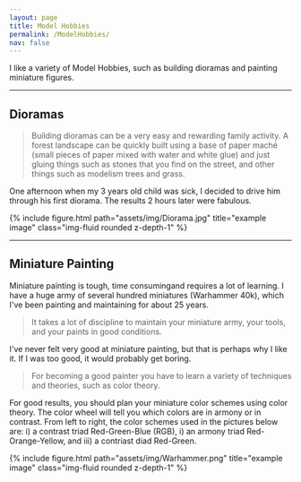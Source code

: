 ```yaml
---
layout: page
title: Model Hobbies
permalink: /ModelHobbies/
nav: false
---
```



I like a variety of Model Hobbies, such as building dioramas and painting miniature figures. 

---

<h2>Dioramas </h2>

> Building dioramas can be a very easy and rewarding family activity. A forest landscape can be quickly built using a base of paper maché  (small pieces of paper mixed with water and white glue) and just gluing things such as stones that you find on the street, and other things such as modelism trees and grass. 

One afternoon when my 3 years old child was sick, I decided to drive him through his first diorama. The results 2 hours later were fabulous. 



<div class="col-sm mt-3 mt-md-0">
        {% include figure.html path="assets/img/Diorama.jpg" title="example image" class="img-fluid rounded z-depth-1" %}
</div>

---
<h2>Miniature Painting </h2>

Miniature painting is tough, time consumingand requires a lot of learning. I have a huge army of several hundred miniatures (Warhammer 40k), which I've been painting and maintaining for about 25 years. 

> It takes a lot of discipline to maintain your miniature army, your tools, and your paints in good conditions. 

I've never felt very good at miniature painting, but that is perhaps why I like it. If I was too good, it would probably get boring. 

> For becoming a good painter you have to learn a variety of techniques and theories, such as color theory. 

For good results, you should plan your miniature color schemes using color theory. The color wheel will tell you which colors are in armony or in contrast. From left to right, the color schemes used in the pictures below are: i) a contrast triad  Red-Green-Blue (RGB), i) an armony triad  Red-Orange-Yellow, and iii) a contriast diad Red-Green. 

<div class="col-sm mt-3 mt-md-0">
        {% include figure.html path="assets/img/Warhammer.png" title="example image" class="img-fluid rounded z-depth-1" %}
</div>